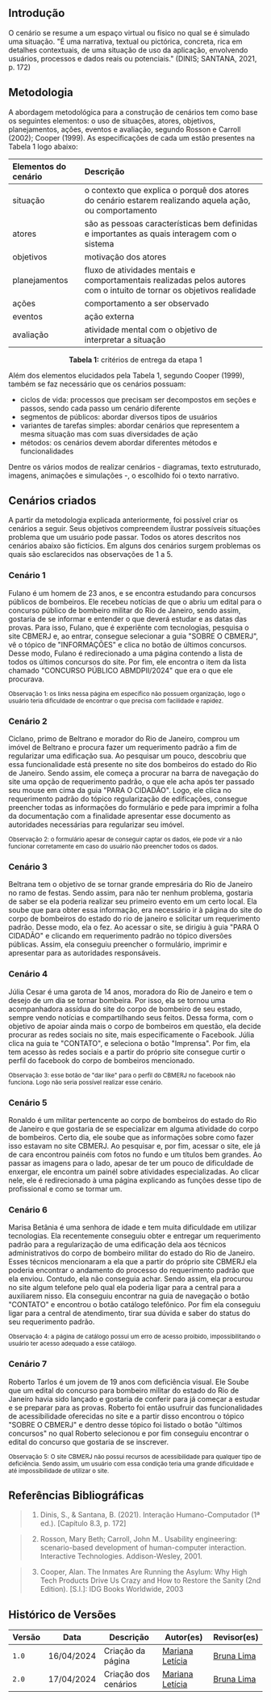 ## Introdução

<p>O cenário se resume a um espaço virtual ou físico no qual se é simulado uma situação. "É uma narrativa, textual ou pictórica, concreta, rica em detalhes
contextuais, de uma situação de uso da aplicação, envolvendo usuários, processos e dados reais ou potenciais." (DINIS; SANTANA, 2021, p. 172)</p>

## Metodologia

<p>A abordagem metodológica para a construção de cenários tem como base os seguintes elementos: o uso de situações, atores, objetivos, planejamentos, ações, eventos e avaliação, segundo Rosson e Carroll (2002); Cooper (1999). As especificações de cada um estão presentes na Tabela 1 logo abaixo:</p>


<center>

| **Elementos do cenário** | **Descrição** |
| :---- | :---- |
| situação | o contexto que explica o porquê dos atores do cenário estarem realizando aquela ação, ou comportamento |
| atores | são as pessoas características bem definidas e importantes as quais interagem com o sistema  |
| objetivos | motivação dos atores |
| planejamentos | fluxo de atividades mentais e comportamentais realizadas pelos autores com o intuito de tornar os objetivos realidade |
| ações | comportamento a ser observado |
| eventos | ação externa  |
| avaliação | atividade mental com o objetivo de interpretar a situação |


**Tabela 1:** critérios de entrega da etapa 1

</center>

<p>Além dos elementos elucidados pela Tabela 1, segundo Cooper (1999), também se faz necessário que os cenários possuam:</p>

- ciclos de vida: processos que precisam ser decompostos em seções e passos, sendo cada passo um cenário diferente
- segmentos de públicos: abordar diversos tipos de usuários
- variantes de tarefas simples: abordar cenários que representem a mesma situação mas com suas diversidades de ação
- métodos: os cenários devem abordar diferentes métodos e funcionalidades

<p>Dentre os vários modos de realizar cenários - diagramas, texto estruturado, imagens, animações e simulações -, o escolhido foi o texto narrativo.</p>

## Cenários criados

<p>A partir da metodologia explicada anteriormente, foi possível criar os cenários a seguir. Seus objetivos compreendem ilustrar possíveis situações problema que um usuário pode passar. Todos os atores descritos nos cenários abaixo são fictícios. Em alguns dos cenários surgem problemas os quais são esclarecidos nas observações de 1 a 5.</p>

### Cenário 1

<p>Fulano é um homem de 23 anos, e se encontra estudando para concursos públicos de bombeiros. Ele recebeu notícias de que o abriu um edital para o concurso público de bombeiro militar do Rio de Janeiro, sendo assim, gostaria de se informar e entender o que deverá estudar e as datas das provas. Para isso, Fulano, que é experiênte com tecnologias, pesquisa o site CBMERJ e, ao entrar, consegue selecionar a guia "SOBRE O CBMERJ", vê o tópico de "INFORMAÇÕES" e clica no botão de últimos concursos. Desse modo, Fulano é redirecionado a uma página contendo a lista de todos os últimos concursos do site. Por fim, ele encontra o item da lista chamado "CONCURSO PÚBLICO ABMDPII/2024" que era o que ele procurava.</p>

<p style="font-size: smaller;">Observação 1: os links nessa página em específico não possuem organização, logo o usuário teria dificuldade de encontrar o que precisa com facilidade e rapidez.</p>

### Cenário 2

<p>Ciclano, primo de Beltrano e morador do Rio de Janeiro, comprou um imóvel de Beltrano e procura fazer um requerimento padrão a fim de regularizar uma edificação sua. Ao pesquisar um pouco, descobriu que essa funcionalidade está presente no site dos bombeiros do estado do Rio de Janeiro. Sendo assim, ele começa a procurar na barra de navegação do site uma opção de requerimento padrão, o que ele acha após ter passado seu mouse em cima da guia "PARA O CIDADÃO". Logo, ele clica no requerimento padrão do tópico regularização de edificações, consegue preencher todas as informações do formulário e pede para imprimir a folha da documentação com a finalidade apresentar esse documento as autoridades necessárias para regularizar seu imóvel.</p>

<p style="font-size: smaller;">Observação 2: o formulário apesar de conseguir captar os dados, ele pode vir a não funcionar corretamente em caso do usuário não preencher todos os dados.</p>

### Cenário 3

<p>Beltrana tem o objetivo de se tornar grande empresária do Rio de Janeiro no ramo de festas. Sendo assim, para não ter nenhum problema, gostaria de saber se ela poderia realizar seu primeiro evento em um certo local. Ela soube que para obter essa informação, era necessário ir à página do site do corpo de bombeiros do estado do rio de janeiro e solicitar um requerimento padrão. Desse modo, ela o fez. Ao acessar o site, se dirigiu à guia "PARA O CIDADÃO" e clicando em requerimento padrão no tópico diversões públicas. Assim, ela conseguiu preencher o formulário, imprimir e apresentar para as autoridades responsáveis. </p>

### Cenário 4

<p>Júlia Cesar é uma garota de 14 anos, moradora do Rio de Janeiro e tem o desejo de um dia se tornar bombeira. Por isso, ela se tornou uma acompanhadora assídua do site do corpo de bombeiro de seu estado, sempre vendo notícias e compartilhando seus feitos. Dessa forma, com o objetivo de apoiar ainda mais o corpo de bombeiros em questão, ela decide procurar as redes sociais no site, mais especificamente o Facebook. Júlia clica na guia te "CONTATO", e seleciona o botão "Imprensa". Por fim, ela tem acesso às redes sociais e a partir do próprio site consegue curtir o perfil do facebook do corpo de bombeiros mencionado.</p>

<p style="font-size: smaller;">Observação 3: esse botão de "dar like" para o perfil do CBMERJ no facebook não funciona. Logo não seria possível realizar esse cenário.</p>

### Cenário 5

<p>Ronaldo é um militar pertencente ao corpo de bombeiros do estado do Rio de Janeiro e que gostaria de se especializar em alguma atividade do corpo de bombeiros. Certo dia, ele soube que as informações sobre como fazer isso estavam no site CBMERJ. Ao pesquisar e, por fim, acessar o site, ele já de cara encontrou painéis com fotos no fundo e um títulos bem grandes. Ao passar as imagens para o lado, apesar de ter um pouco de dificuldade de enxergar, ele encontra um painél sobre atividades especializadas. Ao clicar nele, ele é redirecionado à uma página explicando as funções desse tipo de profissional e como se tormar um.</p>


### Cenário 6

<p>Marisa Betânia é uma senhora de idade e tem muita dificuldade em utilizar tecnologias. Ela recentemente conseguiu obter e entregar um requerimento padrão para a regularização de uma edificação dela aos técnicos administrativos do corpo de bombeiro militar do estado do Rio de Janeiro. Esses técnicos mencionaram a ela que a partir do próprio site CBMERJ ela poderia encontrar o andamento do processo do requerimento padrão que ela enviou. Contudo, ela não conseguia achar. Sendo assim, ela procurou no site algum telefone pelo qual ela poderia ligar para a central para a auxiliarem nisso. Ela conseguiu encontrar na guia de navegação o botão "CONTATO" e encontrou o botão catálogo telefônico. Por fim ela conseguiu ligar para a central de atendimento, tirar sua dúvida e saber do status do seu requerimento padrão.</p>

<p style="font-size: smaller;">Observação 4: a página de catálogo possui um erro de acesso proibido, impossibilitando o usuário ter acesso adequado a esse catálogo. </p>

### Cenário 7

<p>Roberto Tarlos é um jovem de 19 anos com deficiência visual. Ele Soube que um edital do concurso para bombeiro militar do estado do Rio de Janeiro havia sido lançado e gostaria de conferir para já começar a estudar e se preparar para as provas. Roberto foi então usufruir das funcionalidades de acessibilidade oferecidas no site e a partir disso encontrou o tópico "SOBRE O CBMERJ" e dentro desse tópico foi listado o botão "últimos concursos" no qual Roberto selecionou e por fim conseguiu encontrar o edital do concurso que gostaria de se inscrever.</p>

<p style="font-size: smaller;">Observação 5: O site CBMERJ não possui recursos de acessibilidade para qualquer tipo de deficiência. Sendo assim, um usuário com essa condição teria uma grande dificuldade e até impossibilidade de utilizar o site.</p>

## Referências Bibliográficas

> 1. Dinis, S., & Santana, B. (2021). Interação Humano-Computador (1ª ed.). [Capítulo 8.3, p. 172]

> 2. Rosson, Mary Beth; Carroll, John M.. Usability engineering: scenario-based development of human-computer interaction. Interactive Technologies. Addison-Wesley, 2001.

> 3. Cooper, Alan. The Inmates Are Running the Asylum: Why High Tech Products Drive Us Crazy and How to Restore the Sanity (2nd Edition). [S.l.]: IDG Books Worldwide, 2003

## Histórico de Versões

| Versão |    Data    | Descrição                                 | Autor(es)                                       | Revisor(es)                                    |
| ------ | :--------: | ----------------------------------------- | ----------------------------------------------- | ---------------------------------------------- |
| `1.0`   | 16/04/2024 | Criação da página                         | [Mariana Letícia](https://github.com/Marianannn) |    [Bruna Lima](https://github.com/libruna)       |
| `2.0`   | 17/04/2024 | Criação dos cenários                      | [Mariana Letícia](https://github.com/Marianannn) |     [Bruna Lima](https://github.com/libruna)      |

